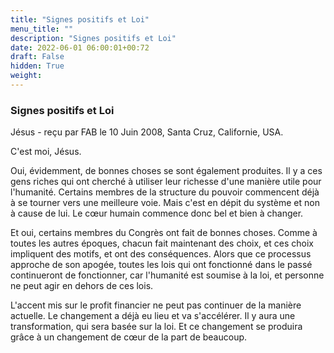 ```yaml
---
title: "Signes positifs et Loi"
menu_title: ""
description: "Signes positifs et Loi"
date: 2022-06-01 06:00:01+00:72
draft: False
hidden: True
weight:
---
```

### Signes positifs et Loi

Jésus - reçu par FAB le 10 Juin 2008, Santa Cruz, Californie, USA.

C'est moi, Jésus.

Oui, évidemment, de bonnes choses se sont également produites. Il y a ces gens riches qui ont cherché à utiliser leur richesse d'une manière utile pour l'humanité. Certains membres de la structure du pouvoir commencent déjà à se tourner vers une meilleure voie. Mais c'est en dépit du système et non à cause de lui. Le cœur humain commence donc bel et bien à changer.

Et oui, certains membres du Congrès ont fait de bonnes choses. Comme à toutes les autres époques, chacun fait maintenant des choix, et ces choix impliquent des motifs, et ont des conséquences. Alors que ce processus approche de son apogée, toutes les lois qui ont fonctionné dans le passé continueront de fonctionner, car l'humanité est soumise à la loi, et personne ne peut agir en dehors de ces lois.

L'accent mis sur le profit financier ne peut pas continuer de la manière actuelle. Le changement a déjà eu lieu et va s'accélérer. Il y aura une transformation, qui sera basée sur la loi. Et ce changement se produira grâce à un changement de cœur de la part de beaucoup.
